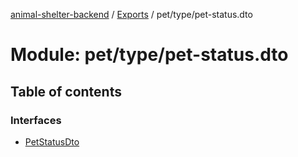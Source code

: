 [animal-shelter-backend](../README.md) / [Exports](../modules.md) / pet/type/pet-status.dto

# Module: pet/type/pet-status.dto

## Table of contents

### Interfaces

- [PetStatusDto](../interfaces/pet_type_pet_status_dto.PetStatusDto.md)
